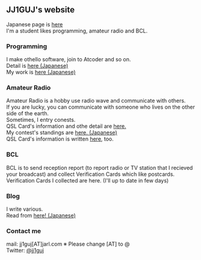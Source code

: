 ## JJ1GUJ's website

Japanese page is [here](https://jj1guj.github.io/)  
I'm a student likes programming, amateur radio and BCL.  
### Programming
I make othello software, join to Atcoder and so on.  
Detail is [here (Japanese)](https://jj1guj.github.io/programming/programming)  
My work is [here (Japanese)](https://github.com/jj1guj)  

### Amateur Radio
Amateur Radio is a hobby use radio wave and communicate with others.  
If you are lucky, you can communicate with someone who lives on the other side of the earth.  
Sometimes, I entry conests.  
QSL Card's information and othe detail are [here.](https://jj1guj.github.io/hamradio/hamradio)  
My contest's standings are [here. (Japanese)](https://jj1guj.github.io/hamradio/contests)  
QSL Card's information is written [here](https://www.qrzcq.com/call/JJ1GUJ), too.  

### BCL
BCL is to send reception report (to report radio or TV station that I recieved your broadcast) and collect Verification Cards which like postcards.  
Verification Cards I collected are here. (I'll up to date in few days)  
### Blog
I write various.  
Read from [here! (Japanese)](https://jj1guj.hatenablog.com/)

### Contact me
mail: jj1guj\[AT\]jarl.com  ※ Please change \[AT\] to @  
Twitter: [@jj1guj](https://twitter.com/jj1guj)
